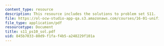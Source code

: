 ```yaml
---
content_type: resource
description: This resource includes the solutions to problem set S11.
file: https://ol-ocw-studio-app-qa.s3.amazonaws.com/courses/16-01-unified-engineering-i-ii-iii-iv-fall-2005-spring-2006/845b703380d9f1faf4b5a248229f101a_s11_ps10_sol.pdf
file_type: application/pdf
resourcetype: Document
title: s11_ps10_sol.pdf
uid: 845b7033-80d9-f1fa-f4b5-a248229f101a
---
```

